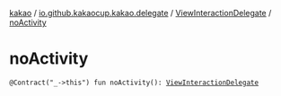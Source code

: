 [kakao](../../index.md) / [io.github.kakaocup.kakao.delegate](../index.md) / [ViewInteractionDelegate](index.md) / [noActivity](./no-activity.md)

# noActivity

`@Contract("_->this") fun noActivity(): `[`ViewInteractionDelegate`](index.md)